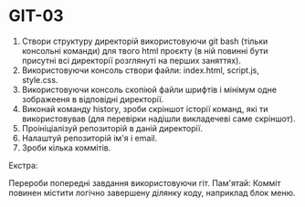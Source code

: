 # GIT-03
<ol>
  <li>Створи структуру директорій використовуючи git bash (тільки консольні команди) для твого html проєкту (в ній повинні бути присутні всі директорії розглянуті на перших заняттях).</li>
  <li>Використовуючи консоль створи файли: index.html, script.js, style.css.</li>
  <li>Використовуючи консоль скопіюй файли шрифтів і мінімум одне зображееня в відповідні директорії.</li>
  <li>Виконай команду history, зроби скріншот історії команд, які ти використовував (для перевірки надішли викладечеві саме скріншот).</li>
  <li>Проініціалізуй репозиторій в даній директорії.</li>
  <li>Налаштуй репозиторій ім'я і email.</li>
  <li>Зроби кілька коммітів.</li>
  </ol>
Екстра:

Перероби попередні завдання використовуючи гіт.
Пам'ятай: Комміт повинен містити логічно завершену ділянку коду, наприклад блок меню.

